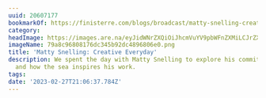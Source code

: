 ```yaml
---
uuid: 20607177
bookmarkOf: https://finisterre.com/blogs/broadcast/matty-snelling-creative-everyday
category: 
headImage: https://images.are.na/eyJidWNrZXQiOiJhcmVuYV9pbWFnZXMiLCJrZXkiOiIyMDYwNzE3Ny9vcmlnaW5hbF83OWE4Yzk2ODA4MTc2ZGMzNDViOTJkYzQ4OTY4MDZlMC5wbmciLCJlZGl0cyI6eyJyZXNpemUiOnsid2lkdGgiOjEyMDAsImhlaWdodCI6MTIwMCwiZml0IjoiaW5zaWRlIiwid2l0aG91dEVubGFyZ2VtZW50Ijp0cnVlfSwid2VicCI6eyJxdWFsaXR5Ijo5MH0sImpwZWciOnsicXVhbGl0eSI6OTB9LCJyb3RhdGUiOm51bGx9fQ==?bc=0
imageName: 79a8c96808176dc345b92dc4896806e0.png
title: 'Matty Snelling: Creative Everyday'
description: We spent the day with Matty Snelling to explore his commitment to creativity
  and how the sea inspires his work.
tags: 
date: '2023-02-27T21:06:37.784Z'
---
```

